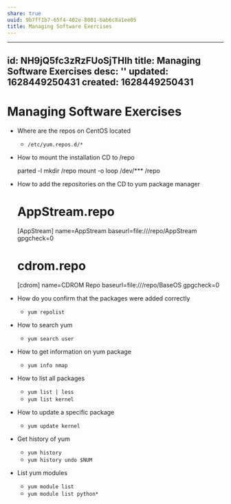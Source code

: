 ```yaml
---
share: true
uuid: 9b7ff1b7-65f4-402e-8001-bab6c8a1ee05
title: Managing Software Exercises
---
```

---
id: NH9jQ5fc3zRzFUoSjTHIh
title: Managing Software Exercises
desc: ''
updated: 1628449250431
created: 1628449250431
---
# Managing Software Exercises
*   Where are the repos on CentOS located
    *   `/etc/yum.repos.d/*`
*   How to mount the installation CD to /repo

    parted -l
    mkdir /repo
    mount -o loop /dev/*** /repo

*   How to add the repositories on the CD to yum package manager

    # AppStream.repo
    [AppStream]
    name=AppStream
    baseurl=file:///repo/AppStream
    gpgcheck=0
    
    # cdrom.repo
    [cdrom]
    name=CDROM Repo
    baseurl=file:///repo/BaseOS
    gpgcheck=0

*   How do you confirm that the packages were added correctly
    *   `yum repolist`
*   How to search yum
    *   `yum search user`
*   How to get information on yum package
    *   `yum info nmap`
*   How to list all packages
    *   `yum list | less`
    *   `yum list kernel`
*   How to update a specific package
    *   `yum update kernel`
*   Get history of yum
    *   `yum history`
    *   `yum history undo $NUM`
*   List yum modules
    *   `yum module list`
    *   `yum module list python*`
